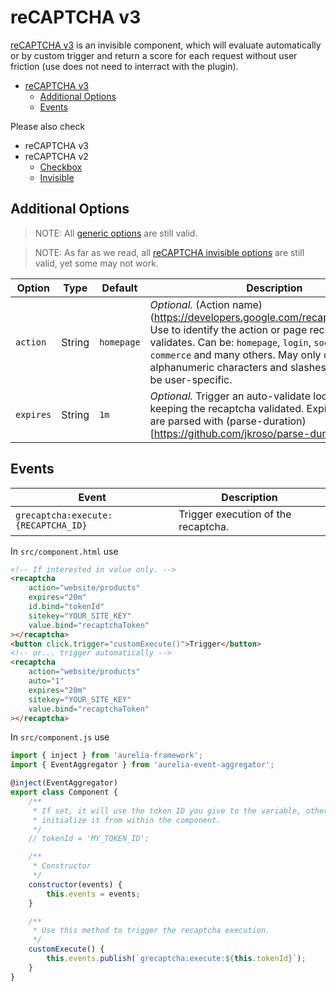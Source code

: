 # reCAPTCHA v3

[reCAPTCHA v3](https://developers.google.com/recaptcha/docs/v3) is an invisible component, which will evaluate automatically or by custom trigger and return a score for each request without user friction (use does not need to interract with the plugin).

<!-- TOC -->

- [reCAPTCHA v3](#recaptcha-v3)
    - [Additional Options](#additional-options)
    - [Events](#events)

<!-- /TOC -->

Please also check

* reCAPTCHA v3
* reCAPTCHA v2
  * [Checkbox](https://github.com/dragoscirjan/aurelia-google-recaptcha/blob/master/doc/recaptcha-v2.md)
  * [Invisible](https://github.com/dragoscirjan/aurelia-google-recaptcha/blob/master/doc/recaptcha-v2-invisible.md)

## Additional Options

> NOTE: All [generic options](https://github.com/dragoscirjan/aurelia-google-recaptcha#generic-options) are still valid.

> NOTE: As far as we read, all [reCAPTCHA invisible options](https://github.com/dragoscirjan/aurelia-google-recaptcha/blob/master/doc/recaptcha-v2.md) are still valid, yet some may not work.

| Option | Type | Default | Description |
|---|---|---|---|
| `action` | String | `homepage` | _Optional._ (Action name)(https://developers.google.com/recaptcha/docs/v3). Use to identify the action or page recaptcha validates. Can be: `homepage`, `login`, `social`, `e-commerce` and many others. May only contain alphanumeric characters and slashes, and must not be user-specific.  |
| `expires` | String  | `1m` | _Optional._ Trigger an auto-validate loop interval, keeping the recaptcha validated. Expiration values are parsed with (parse-duration)[https://github.com/jkroso/parse-duration] |

## Events

| Event | Description |
|---|---|
| `grecaptcha:execute:{RECAPTCHA_ID}` | Trigger execution of the recaptcha. |


In `src/component.html` use

```html
<!-- If interested in value only. -->
<recaptcha
    action="website/products"
    expires="20m"
    id.bind="tokenId"
    sitekey="YOUR_SITE_KEY"
    value.bind="recaptchaToken"
></recaptcha>
<button click.trigger="customExecute()">Trigger</button>
<!-- or... trigger automatically -->
<recaptcha
    action="website/products"
    auto="1"
    expires="20m"
    sitekey="YOUR_SITE_KEY"
    value.bind="recaptchaToken"
></recaptcha>
```

In `src/component.js` use

```javascript
import { inject } from 'aurelia-framework';
import { EventAggregator } from 'aurelia-event-aggregator';

@inject(EventAggregator)
export class Component {
    /**
     * If set, it will use the token ID you give to the variable, otherwise it will 
     * initialize it from within the component.
     */
    // tokenId = 'MY_TOKEN_ID';

    /**
     * Constructor
     */
    constructor(events) {
        this.events = events;
    }

    /**
     * Use this method to trigger the recaptcha execution.
     */
    customExecute() {
        this.events.publish(`grecaptcha:execute:${this.tokenId}`);
    }
}
```